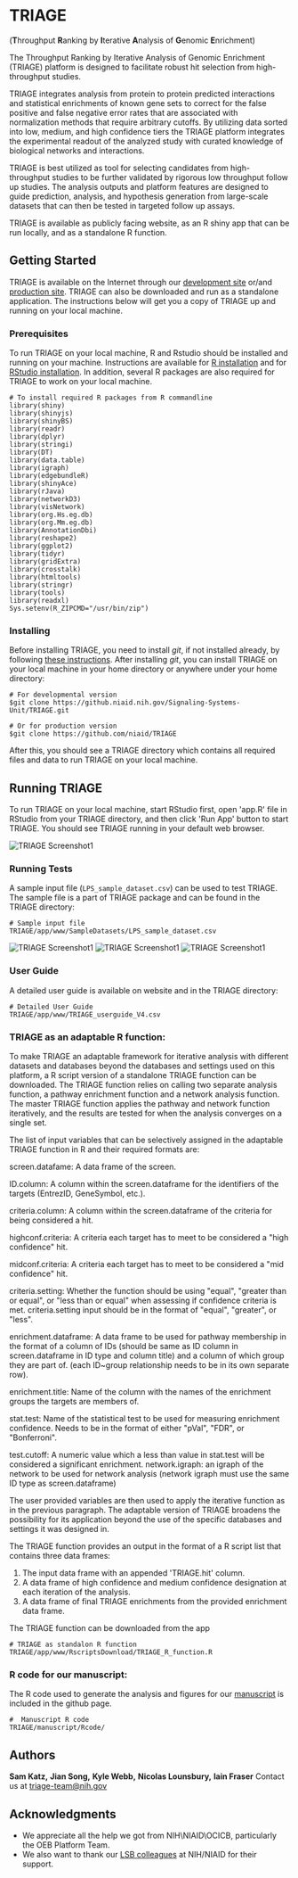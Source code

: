 # TRIAGE
(**T**hroughput **R**anking by **I**terative **A**nalysis of **G**enomic **E**nrichment)


The Throughput Ranking by Iterative Analysis of Genomic Enrichment (TRIAGE) platform is designed to facilitate robust hit selection from high-throughput studies. 

TRIAGE integrates analysis from protein to protein predicted interactions and statistical enrichments of known gene sets to correct for the false positive and false negative error rates that are associated with normalization methods that require arbitrary cutoffs. By utilizing data sorted into low, medium, and high confidence tiers the TRIAGE platform integrates the experimental readout of the analyzed study with curated knowledge of biological networks and interactions. 

TRIAGE is best utilized as tool for selecting candidates from high-throughput studies to be further validated by rigorous low throughput follow up studies. The analysis outputs and platform features are designed to guide prediction, analysis, and hypothesis generation from large-scale datasets that can then be tested in targeted follow up assays.

TRIAGE is available as publicly facing website, as an R shiny app that can be run locally, and as a standalone R function.



## Getting Started

TRIAGE is available on the Internet through our [development site](https://triage.niaidawsqa.net) or/and [production site](https://triage.niaid.nih.gov/). TRIAGE can also be downloaded and run as a standalone application. The instructions below will get you a copy of TRIAGE up and running on your local machine. 

### Prerequisites

To run TRIAGE on your local machine, R and Rstudio should be installed and running on your machine. Instructions are available for [R installation](https://cran.r-project.org/bin/) and for [RStudio installation](https://www.rstudio.com/products/rstudio/download/). In addition, several R packages are also required for TRIAGE to work on your local machine. 

```
# To install required R packages from R commandline
library(shiny)
library(shinyjs)
library(shinyBS)
library(readr)
library(dplyr)
library(stringi)
library(DT)
library(data.table)
library(igraph)
library(edgebundleR)
library(shinyAce)
library(rJava)
library(networkD3)
library(visNetwork)
library(org.Hs.eg.db)
library(org.Mm.eg.db)
library(AnnotationDbi)
library(reshape2)
library(ggplot2)
library(tidyr)
library(gridExtra)
library(crosstalk)
library(htmltools)
library(stringr)
library(tools)
library(readxl)
Sys.setenv(R_ZIPCMD="/usr/bin/zip")
```

### Installing

Before installing TRIAGE, you need to install *git*, if not installed already, by following [these instructions](https://gist.github.com/derhuerst/1b15ff4652a867391f03). After installing *git*, you can install TRIAGE on your local machine in your home directory or anywhere under your home directory:

```
# For developmental version
$git clone https://github.niaid.nih.gov/Signaling-Systems-Unit/TRIAGE.git

# Or for production version
$git clone https://github.com/niaid/TRIAGE
```

After this, you should see a TRIAGE directory which contains all required files and data to run TRIAGE on your local machine.

## Running TRIAGE

To run TRIAGE on your local machine, start RStudio first, open 'app.R' file in RStudio from your TRIAGE directory, and then click 'Run App' button to start TRIAGE. You should see TRIAGE running in your default web browser.

![TRIAGE Screenshot1](./app/www/images/StartAnalysis_page.png)

### Running Tests

A sample input file (`LPS_sample_dataset.csv`) can be used to test TRIAGE. The sample file is a part of TRIAGE package and can be found in the TRIAGE directory:

```
# Sample input file
TRIAGE/app/www/SampleDatasets/LPS_sample_dataset.csv
```

![TRIAGE Screenshot1](./app/www/images/TRIAGEhits_map.png)
![TRIAGE Screenshot1](./app/www/images/KEGGPathway_map.png)
![TRIAGE Screenshot1](./app/www/images/NetworkGraph_map.png)

### User Guide

A detailed user guide is available on website and in the TRIAGE directory:

```
# Detailed User Guide
TRIAGE/app/www/TRIAGE_userguide_V4.csv
```


### TRIAGE as an adaptable R function:

To make TRIAGE an adaptable framework for iterative analysis with different datasets and databases beyond the databases and settings used on this platform, a R script version of a standalone TRIAGE function can be downloaded. The TRIAGE function relies on calling two separate analysis function, a pathway enrichment function and a network analysis function. The master TRIAGE function applies the pathway and network function iteratively, and the results are tested for when the analysis converges on a single set.

The list of input variables that can be selectively assigned in the adaptable TRIAGE function in R and their required formats are:

screen.datafame: A data frame of the screen. 

ID.column: A column within the screen.dataframe for the identifiers of the targets (EntrezID, GeneSymbol, etc.).

criteria.column: A column within the screen.dataframe of the criteria for being considered a hit.

highconf.criteria: A criteria each target has to meet to be considered a "high confidence" hit.

midconf.criteria: A criteria each target has to meet to be considered a "mid confidence" hit.

criteria.setting: Whether the function should be using "equal", "greater than or equal", or "less than or equal" when assessing if confidence criteria is met. criteria.setting input should be in the format of "equal", "greater", or "less".

enrichment.dataframe: A data frame to be used for pathway membership in the format of a column of IDs (should be same as ID column in screen.dataframe in ID type and column title) and a column of which group they are part of. (each ID~group relationship needs to be in its own separate row).

enrichment.title: Name of the column with the names of the enrichment groups the targets are members of.

stat.test: Name of the statistical test to be used for measuring enrichment confidence. Needs to be in the format of either "pVal", "FDR", or "Bonferroni".

test.cutoff: A numeric value which a less than value in stat.test will be considered a significant enrichment.
network.igraph: an igraph of the network to be used for network analysis (network igraph must use the same ID type as screen.dataframe)

The user provided variables are then used to apply the iterative function as in the previous paragraph. The adaptable version of TRIAGE broadens the possibility for its application beyond the use of the specific databases and settings it was designed in. 

The TRIAGE function provides an output in the format of a R script list that contains three data frames: 
1.	The input data frame with an appended 'TRIAGE.hit' column. 
2.	A data frame of high confidence and medium confidence designation at each iteration of the analysis. 
3.	A data frame of final TRIAGE enrichments from the provided enrichment data frame.

The TRIAGE function can be downloaded from the app


```
# TRIAGE as standalon R function
TRIAGE/app/www/RscriptsDownload/TRIAGE_R_function.R
```


### R code for our manuscript:

The R code used to generate the analysis and figures for our [manuscript](https://www.biorxiv.org/content/10.1101/2020.07.15.204917v2) is included in the github page.

```
#  Manuscript R code
TRIAGE/manuscript/Rcode/
```

## Authors

**Sam Katz,**
**Jian Song,**
**Kyle Webb,**
**Nicolas Lounsbury,**
**Iain Fraser**
Contact us at triage-team@nih.gov


## Acknowledgments

* We appreciate all the help we got from NIH\NIAID\OCICB, particularly the OEB Platform Team.
* We also want to thank our [LSB colleagues](https://www.niaid.nih.gov/research/lab-systems-biology) at NIH/NIAID for their support.


